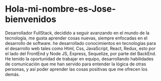 # Hola-mi-nombre-es-Jose-bienvenidos
Desarrollador FullStack, decidido a seguir avanzando en el mundo de la tecnología, me gusta aprender cosas nuevas, siempre enfocadas en el desarrollo de software. he desarrollado conocimientos en tecnologias para el desarrollo web tales como Html, Css, JavaScript, React, Redux, esto por el lado del FrontEnd y Node JS, Express, Sequelize, por parte del BackEnd. He tenido la oportunidad de trabajar en equipo, desarrollando habilidades de comunicación que me han servido para entender la lógica de otras personas, y así poder aprender las cosas positivas que me ofrecen los demás. 
